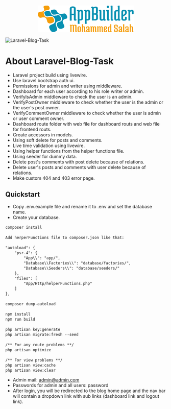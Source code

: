 
<p align="center"><img src="logo.svg" width="300" alt="logo"></p>

![Laravel-Blog-Task](https://user-images.githubusercontent.com/109177230/212639817-4e4c4bb5-16d3-4106-ad6f-4a05752d1df1.png)



# About Laravel-Blog-Task


- Laravel project build using livewire.
- Use laravel bootstrap auth ui.
- Permissions for admin and writer using middleware.
- Dashboard for each user according to his role writer or admin.
- VerifyIsAdmin middleware to check the user is an admin.
- VerifyPostOwner middleware to check whether the user is the admin or the user's post owner.
- VerifyCommentOwner middleware to check whether the user is admin or user comment owner.
- Dashboard route folder with web file for dashboard routs and web file for frontend routs.
- Create accessors in models.
- Using soft delete for posts and comments.
- Live time validation using livewire.
- Using helper functions from the helper functions file.
- Using seeder for dummy data.
- Delete post's comments with post delete because of relations.
- Delete user's posts and comments with user delete because of relations.
- Make custom 404 and 403 error page.


## Quickstart

- Copy .env.example file and rename it to .env and set the database name.
- Create your database.

````
composer install

Add herperFunctions file to composer.json like that:

"autoload": {
    "psr-4": {
        "App\\": "app/",
        "Database\\Factories\\": "database/factories/",
        "Database\\Seeders\\": "database/seeders/"
    },
    "files": [
        "App/Http/helperFunctions.php"
    ]
},
    
composer dump-autoload

npm install
npm run build

php artisan key:generate
php artisan migrate:fresh --seed

/** For any route problems **/
php artisan optimize

/** For view problems **/
php artisan view:cache
php artisan view:clear

````

- Admin mail:  admin@admin.com
- Passwords for admin and all users:  password
- After login, you will be redirected to the blog home page and the nav bar will contain a dropdown link with sub links (dashboard link and logout link).






